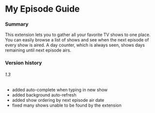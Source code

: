 # My Episode Guide

### Summary
This extension lets you to gather all your favorite TV shows to one place. You can easily browse a list of shows and see when the next episode of every show is aired. A day counter, which is always seen, shows days remaining until next episode airs.

### Version history
###### 1.3
* added auto-complete when typing in new show
* added background auto-refresh
* added show ordering by next episode air date
* fixed many shows unable to be found by the extension